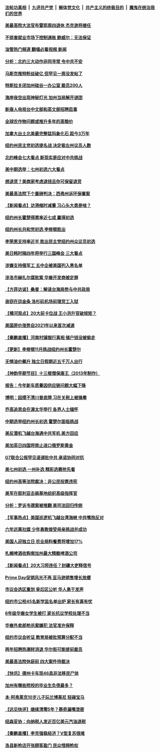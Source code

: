 ####  [法轮功真相](../../../../basic/blob/master/README.md?t=06300701) &nbsp;|&nbsp; [九评共产党](../../../../9ping.md/blob/master/README.md?t=06300701) &nbsp;|&nbsp; [解体党文化](../../../../jtdwh.md/blob/master/README.md?t=06300701)  &nbsp;|&nbsp; [共产主义的终极目的](../../../../gczydzjmd.md/blob/master/README.md?t=06300701) &nbsp;|&nbsp; [魔鬼在统治我们的世界](../../../../mgztzwmdsj.md/blob/master/README.md?t=06300701) 

#### [美最高院大法官布雷耶周四退休 杰克逊将继任](../pages/nsc412/n13770191.md?t=06300701) 

#### [不损害就业市场下控制通胀 鲍威尔：无法保证](../pages/nsc412/n13770190.md?t=06300701) 

#### [油管热门频道 翻墙必看视频 新闻](http://45.76.130.85:81/youtube.html?06300701)

#### [分析：北约三大动作非同寻常 令中共不安](../pages/nsc412/n13770139.md?t=06300701) 

#### [马斯克推特粉丝破亿 但罕见一周没发帖了](../pages/nsc412/n13769480.md?t=06300701) 

#### [特斯拉关闭加州硅谷一办公室 裁员200人](../pages/nsc412/n13770149.md?t=06300701) 

#### [海岸夜空出现神秘灯光 加州当局解开谜团](../pages/nsc412/n13769929.md?t=06300701) 

#### [新唐人电视台中文部和英文部招聘启事](../pages/nsc412/n13770095.md?t=06300701) 

#### [全球农作物问题或推升多年的高粮价](../pages/nsc412/n13769592.md?t=06300701) 

#### [加拿大出土北美最完整猛犸象化石 距今3万年](../pages/nsc412/n13769723.md?t=06300701) 

#### [纽约州民主党初选提名战 决定极左州议员人数](../pages/nsc412/n13769762.md?t=06300701) 

#### [北约峰会七大看点 新现实是应对中共挑战](../pages/nsc412/n13769989.md?t=06300701) 

#### [美中期选举：七州初选六大看点](../pages/nsc412/n13769936.md?t=06300701) 

#### [想退货？美商家考虑退钱且你可保留退货](../pages/nsc412/n13769661.md?t=06300701) 

#### [美最高法院下个重磅判决：西弗州诉环保署案](../pages/nsc412/n13769362.md?t=06300701) 

#### [【新闻看点】访港缩时减量 习心头大患是啥？](../pages/nsc412/n13769527.md?t=06300701) 

#### [纽约州长霍楚得票率近七成 赢得初选](../pages/nsc412/n13769732.md?t=06300701) 

#### [纽约州长共和党初选 李修顿胜出](../pages/nsc412/n13769734.md?t=06300701) 

#### [李荣恩支持率近半 胜出民主党纽约州众议员初选](../pages/nsc412/n13769772.md?t=06300701) 

#### [美日韩时隔四年将举行三国峰会 三大看点](../pages/nsc412/n13769746.md?t=06300701) 

#### [涉嫌支持俄军工 五中企被美国列入黑名单](../pages/nsc412/n13769660.md?t=06300701) 

#### [涉洛市赫扎尔腐败案 华裔开发商被定罪](../pages/nsc412/n13769637.md?t=06300701) 

#### [【方菲访谈】桑普：解读台海局势与中共政局](../pages/nsc412/n13769381.md?t=06300701) 

#### [盗窃在运金条 洛杉矶机场前理货工入狱](../pages/nsc412/n13769619.md?t=06300701) 

#### [【横河观点】20大前卡位战 王小洪升官破规矩？](../pages/nsc412/n13769551.md?t=06300701) 

#### [美国房价涨势自2021年以来首次减速](../pages/nsc412/n13769511.md?t=06300701) 

#### [【秦鹏直播】河南村镇银行真相 储户钱没被偷走](../pages/nsc412/n13769542.md?t=06300701) 

#### [【更新】李修顿11月挑战纽约州长霍楚尔](../pages/nsc412/n13769503.md?t=06300701) 

#### [无惧油价飙升 独立日假期近五千万人出行](../pages/nsc412/n13769490.md?t=06300701) 

#### [【神韵早期节目】十三棍僧保唐王（2013年制作）](../pages/nsc412/n13769410.md?t=06300701) 

#### [报告：今年新车质量因供应链问题大幅下降](../pages/nsc412/n13769508.md?t=06300701) 

#### [博明：因摸不清川普底牌 习在关税上被搞晕](../pages/nsc412/n13768841.md?t=06300701) 

#### [乔高追思会在渥太华举行 各界人士缅怀](../pages/nsc412/n13769425.md?t=06300701) 

#### [中期选举纽约州长初选 霍楚尔面临挑战](../pages/nsc412/n13769403.md?t=06300701) 

#### [美反潜机飞越台海遇中共军机 美方回应](../pages/nsc412/n13769433.md?t=06300701) 

#### [美加英日四国将禁止进口俄罗斯黄金](../pages/nsc412/n13769420.md?t=06300701) 

#### [G7联合公报罕见语调批中共 承诺协同对抗](../pages/nsc412/n13769314.md?t=06300701) 

#### [美七州初选 一州补选 精彩选赛抢先看](../pages/nsc412/n13768724.md?t=06300701) 

#### [纽约州高等法院裁决：非公民投票违宪](../pages/nsc412/n13768925.md?t=06300701) 

#### [美军在叙利亚击毙基地组织高级指挥官](../pages/nsc412/n13769102.md?t=06300701) 

#### [分析：罗诉韦德案被推翻 美司法回归传统](../pages/nsc412/n13768824.md?t=06300701) 

#### [【军事热点】美国巡逻机飞越台湾海峡 中共嘴炮反对](../pages/nsc412/n13768976.md?t=06300701) 

#### [六年远离社媒 少年勇敢接受母亲挑战并成功](../pages/nsc412/n13769046.md?t=06300701) 

#### [美国人迎独立日 农业局料餐费将增加17%](../pages/nsc412/n13769082.md?t=06300701) 

#### [札幌啤酒收购南加州最大精酿啤酒公司](../pages/nsc412/n13768291.md?t=06300701) 

#### [【新闻看点】20大习将连任？封疆大吏释信号](../pages/nsc412/n13768739.md?t=06300701) 

#### [Prime Day促销风光不再 亚马逊销售增长放缓](../pages/nsc412/n13768791.md?t=06300701) 

#### [市议会选区重划 皇后区公听 华人勇于发声](../pages/nsc412/n13768915.md?t=06300701) 

#### [纽约市公校45名新学监名单出炉 家长有喜有忧](../pages/nsc412/n13768920.md?t=06300701) 

#### [6年级华裔女学生被打 家长抗议学校处理不当](../pages/nsc412/n13768909.md?t=06300701) 

#### [华裔外卖郎枪杀案嫌犯 法官准许保释](../pages/nsc412/n13768901.md?t=06300701) 

#### [纽约市议会听证 教育局被批预算分配不当](../pages/nsc412/n13768913.md?t=06300701) 

#### [两年招聘热潮转消退 华尔街可能提前裁员](../pages/nsc412/n13768737.md?t=06300701) 

#### [美最高法院休庭前 四大案件待裁决](../pages/nsc412/n13768668.md?t=06300701) 

#### [【快讯】德州卡车现46具非法移民尸体](../pages/nsc412/n13768826.md?t=06300701) 

#### [加州有哪些院校的毕业生负债最多？](../pages/nsc412/n13768835.md?t=06300701) 

#### [本‧阿弗莱克10岁儿子玩兰博基尼 轻碰宝马](../pages/nsc412/n13768806.md?t=06300701) 

#### [【远见快评】继续清零5年？蔡奇漏嘴泄密](../pages/nsc412/n13768743.md?t=06300701) 

#### [纽森妥协：向纳税人发近百亿美元汽油退税](../pages/nsc412/n13768765.md?t=06300701) 

#### [【秦鹏直播】李克强稳经济？V型复苏很难](../pages/nsc412/n13768690.md?t=06300701) 

#### [洛县新枪店开张顾客盈门 民众惜拥枪权](../pages/nsc412/n13768728.md?t=06300701) 

<img src='http://gfw-breaker.win/goodnews/indexes/nsc412.md' width='0px' height='0px'/>
